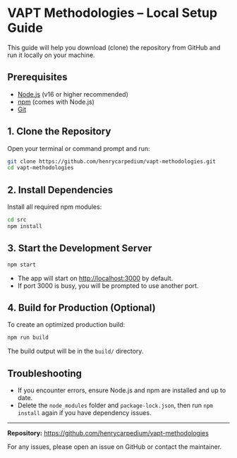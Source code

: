 # VAPT Methodologies – Local Setup Guide

This guide will help you download (clone) the repository from GitHub and run it locally on your machine.

## Prerequisites
- [Node.js](https://nodejs.org/) (v16 or higher recommended)
- [npm](https://www.npmjs.com/) (comes with Node.js)
- [Git](https://git-scm.com/)

## 1. Clone the Repository

Open your terminal or command prompt and run:

```sh
git clone https://github.com/henrycarpedium/vapt-methodologies.git
cd vapt-methodologies
```

## 2. Install Dependencies

Install all required npm modules:

```sh
cd src
npm install
```

## 3. Start the Development Server

```sh
npm start
```

- The app will start on [http://localhost:3000](http://localhost:3000) by default.
- If port 3000 is busy, you will be prompted to use another port.

## 4. Build for Production (Optional)

To create an optimized production build:

```sh
npm run build
```

The build output will be in the `build/` directory.

## Troubleshooting
- If you encounter errors, ensure Node.js and npm are installed and up to date.
- Delete the `node_modules` folder and `package-lock.json`, then run `npm install` again if you have dependency issues.

---

**Repository:** https://github.com/henrycarpedium/vapt-methodologies

For any issues, please open an issue on GitHub or contact the maintainer.
